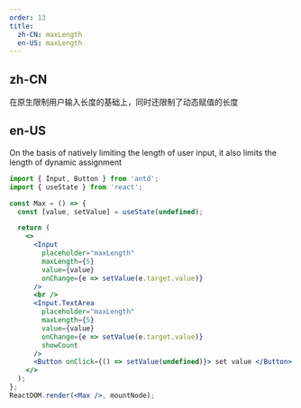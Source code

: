 ```yaml
---
order: 13
title:
  zh-CN: maxLength
  en-US: maxLength
---
```


## zh-CN

在原生限制用户输入长度的基础上，同时还限制了动态赋值的长度

## en-US

On the basis of natively limiting the length of user input, it also limits the length of dynamic assignment

```jsx
import { Input, Button } from 'antd';
import { useState } from 'react';

const Max = () => {
  const [value, setValue] = useState(undefined);

  return (
    <>
      <Input
        placeholder="maxLength"
        maxLength={5}
        value={value}
        onChange={e => setValue(e.target.value)}
      />
      <br />
      <Input.TextArea
        placeholder="maxLength"
        maxLength={5}
        value={value}
        onChange={e => setValue(e.target.value)}
        showCount
      />
      <Button onClick={() => setValue(undefined)}> set value </Button>
    </>
  );
};
ReactDOM.render(<Max />, mountNode);
```
